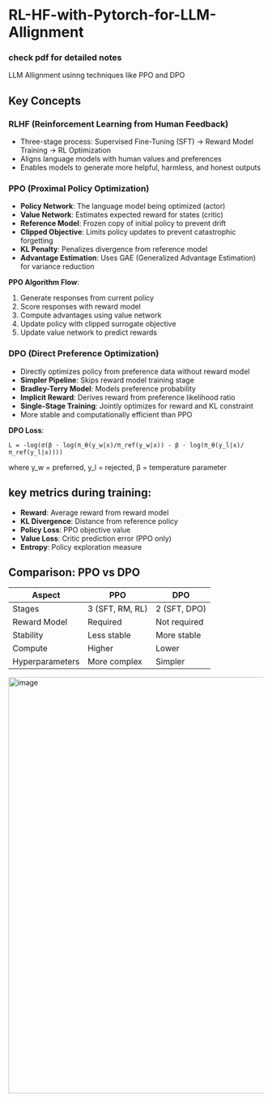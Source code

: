 # RL-HF-with-Pytorch-for-LLM-Allignment
### check pdf for detailed notes
LLM Allignment usinng techniques like PPO and DPO

## Key Concepts

### RLHF (Reinforcement Learning from Human Feedback)

- Three-stage process: Supervised Fine-Tuning (SFT) → Reward Model Training → RL Optimization
- Aligns language models with human values and preferences
- Enables models to generate more helpful, harmless, and honest outputs

### PPO (Proximal Policy Optimization)

- **Policy Network**: The language model being optimized (actor)
- **Value Network**: Estimates expected reward for states (critic)
- **Reference Model**: Frozen copy of initial policy to prevent drift
- **Clipped Objective**: Limits policy updates to prevent catastrophic forgetting
- **KL Penalty**: Penalizes divergence from reference model
- **Advantage Estimation**: Uses GAE (Generalized Advantage Estimation) for variance reduction

**PPO Algorithm Flow**:

1. Generate responses from current policy
1. Score responses with reward model
1. Compute advantages using value network
1. Update policy with clipped surrogate objective
1. Update value network to predict rewards

### DPO (Direct Preference Optimization)

- Directly optimizes policy from preference data without reward model
- **Simpler Pipeline**: Skips reward model training stage
- **Bradley-Terry Model**: Models preference probability
- **Implicit Reward**: Derives reward from preference likelihood ratio
- **Single-Stage Training**: Jointly optimizes for reward and KL constraint
- More stable and computationally efficient than PPO

**DPO Loss**:

```
L = -log(σ(β · log(π_θ(y_w|x)/π_ref(y_w|x)) - β · log(π_θ(y_l|x)/π_ref(y_l|x))))
```

where y_w = preferred, y_l = rejected, β = temperature parameter




## key metrics during training:

- **Reward**: Average reward from reward model
- **KL Divergence**: Distance from reference policy
- **Policy Loss**: PPO objective value
- **Value Loss**: Critic prediction error (PPO only)
- **Entropy**: Policy exploration measure

## Comparison: PPO vs DPO

|Aspect         |PPO            |DPO         |
|---------------|---------------|------------|
|Stages         |3 (SFT, RM, RL)|2 (SFT, DPO)|
|Reward Model   |Required       |Not required|
|Stability      |Less stable    |More stable |
|Compute        |Higher         |Lower       |
|Hyperparameters|More complex   |Simpler     |

<img width="593" height="820" alt="image" src="https://github.com/user-attachments/assets/c77f663e-0956-44ed-ad91-b66fd73e7cf7" />
